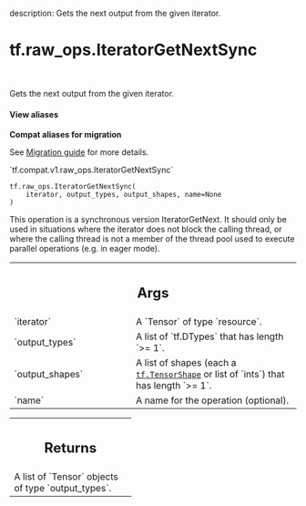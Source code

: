description: Gets the next output from the given iterator.

<div itemscope itemtype="http://developers.google.com/ReferenceObject">
<meta itemprop="name" content="tf.raw_ops.IteratorGetNextSync" />
<meta itemprop="path" content="Stable" />
</div>

# tf.raw_ops.IteratorGetNextSync

<!-- Insert buttons and diff -->

<table class="tfo-notebook-buttons tfo-api nocontent" align="left">

</table>



Gets the next output from the given iterator.

<section class="expandable">
  <h4 class="showalways">View aliases</h4>
  <p>
<b>Compat aliases for migration</b>
<p>See
<a href="https://www.tensorflow.org/guide/migrate">Migration guide</a> for
more details.</p>
<p>`tf.compat.v1.raw_ops.IteratorGetNextSync`</p>
</p>
</section>

<pre class="devsite-click-to-copy prettyprint lang-py tfo-signature-link">
<code>tf.raw_ops.IteratorGetNextSync(
    iterator, output_types, output_shapes, name=None
)
</code></pre>



<!-- Placeholder for "Used in" -->

This operation is a synchronous version IteratorGetNext. It should only be used
in situations where the iterator does not block the calling thread, or where
the calling thread is not a member of the thread pool used to execute parallel
operations (e.g. in eager mode).

<!-- Tabular view -->
 <table class="responsive fixed orange">
<colgroup><col width="214px"><col></colgroup>
<tr><th colspan="2"><h2 class="add-link">Args</h2></th></tr>

<tr>
<td>
`iterator`
</td>
<td>
A `Tensor` of type `resource`.
</td>
</tr><tr>
<td>
`output_types`
</td>
<td>
A list of `tf.DTypes` that has length `>= 1`.
</td>
</tr><tr>
<td>
`output_shapes`
</td>
<td>
A list of shapes (each a <a href="../../tf/TensorShape.md"><code>tf.TensorShape</code></a> or list of `ints`) that has length `>= 1`.
</td>
</tr><tr>
<td>
`name`
</td>
<td>
A name for the operation (optional).
</td>
</tr>
</table>



<!-- Tabular view -->
 <table class="responsive fixed orange">
<colgroup><col width="214px"><col></colgroup>
<tr><th colspan="2"><h2 class="add-link">Returns</h2></th></tr>
<tr class="alt">
<td colspan="2">
A list of `Tensor` objects of type `output_types`.
</td>
</tr>

</table>

